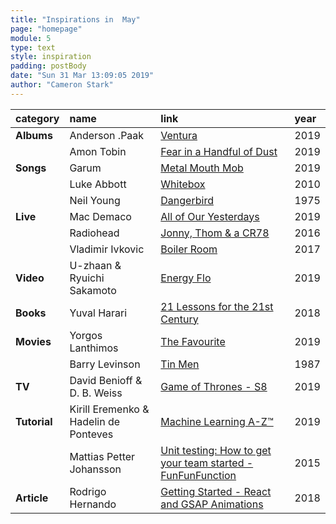 ```yaml
---
title: "Inspirations in  May"
page: "homepage"
module: 5
type: text
style: inspiration
padding: postBody
date: "Sun 31 Mar 13:09:05 2019"
author: "Cameron Stark"
---
```


|category|name|link|year|
|:--|:--|:--|:--|
|**Albums**|Anderson .Paak|[Ventura](https://open.spotify.com/album/0YF8PfcGbsKg5IaFyPnlyY) |2019 |
||Amon Tobin|[Fear in a Handful of Dust](https://music.amontobin.com/album/f1ar-in-a-handful-of-dust)|2019 |
|**Songs**|Garum |[Metal Mouth Mob ](https://www.youtube.com/watch?v=R1HeYEXs31Y) |2019|
||Luke Abbott|[Whitebox](https://www.youtube.com/watch?v=cQDwpt3Kocg) |2010|
||Neil Young|[Dangerbird](https://www.youtube.com/watch?v=TxAW7q0Z73M) |1975|
|**Live**|Mac Demaco|[All of Our Yesterdays](https://www.youtube.com/watch?v=BQMAC_jDPqc)|2019|
||Radiohead|[Jonny, Thom & a CR78](https://www.youtube.com/watch?v=Ti6qhk3tX2s)|2016|
||Vladimir Ivkovic|[Boiler Room](https://www.youtube.com/watch?v=ePgKn5kAhnk)|2017|
|**Video**|U-zhaan & Ryuichi Sakamoto|[Energy Flo](https://www.youtube.com/watch?v=MUaNz9M8fs8)|2019|
|**Books**|Yuval Harari|[21 Lessons for the 21st Century](https://www.amazon.com/Lessons-21st-Century-Yuval-Harari/dp/1787330877)|2018|
|**Movies**|Yorgos Lanthimos|[The Favourite](https://www.youtube.com/watch?v=SYb-wkehT1g)|2019|
||Barry Levinson|[Tin Men](https://www.youtube.com/watch?v=ajetxCpdwbY)|1987|
|**TV**|David Benioff & D. B. Weiss|[Game of Thrones - S8](https://www.youtube.com/watch?v=rlR4PJn8b8I)|2019|
|**Tutorial**|Kirill Eremenko  & Hadelin de Ponteves|[Machine Learning A-Z™](https://www.udemy.com/machinelearning/)|2019|
||Mattias Petter Johansson|[Unit testing: How to get your team started - FunFunFunction](https://www.youtube.com/watch?v=TWBDa5dqrl8)|2015|
|**Article**|Rodrigo Hernando|[Getting Started - React and GSAP Animations](https://greensock.com/react)|2018|
